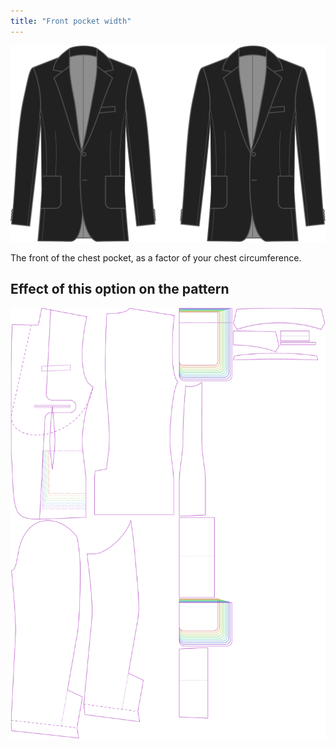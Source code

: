 ```yaml
---
title: "Front pocket width"
---
```


![Front pocket width](frontpocketwidth.svg)

The front of the chest pocket, as a factor of your chest circumference.

## Effect of this option on the pattern

![This image shows the effect of this option by superimposing several variants that have a different value for this option](jaeger_frontpocketwidth_sample.svg "Effect of this option on the pattern")
